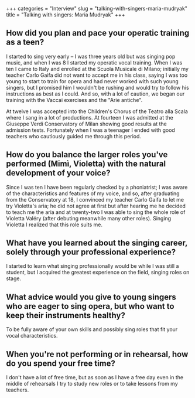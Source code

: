 +++
categories = "Interview"
slug = "talking-with-singers-maria-mudryak"
title = "Talking with singers: Maria Mudryak"
+++

## How did you plan and pace your operatic training as a teen?

I started to sing very early – I was three years old but was singing pop music, and when I was 8 I started my operatic vocal training. When I was ten I came to Italy and enrolled at the Scuola Musicale di Milano; initially my teacher Carlo Gaifa did not want to accept me in his class, saying I was too young to start to train for opera and had never worked with such young singers, but I promised him I wouldn't be rushing and would try to follow his instructions as best as I could. And so, with a lot of caution, we began our training with the Vaccai exercises and the "Arie antiche". 

At twelve I was accepted into the Children's Chorus of the Teatro alla Scala where I sang in a lot of productions. At fourteen I was admitted at the Giuseppe Verdi Conservatory of Milan showing good results at the admission tests. Fortunately when I was a teenager I ended with good teachers who cautiously guided me through this period.

## How do you balance the larger roles you've performed (Mimì, Violetta) with the natural development of your voice?

Since I was ten I have been regularly checked by a phoniatrist; I was aware of the characteristics and features of my voice, and so, after graduating from the Conservatory at 18, I convinced my teacher Carlo Gaifa to let me try Violetta's aria; he did not agree at first but after hearing me he decided to teach me the aria and at twenty-two I was able to sing the whole role of Violetta Valéry (after debuting meanwhile many other roles). Singing Violetta I realized that this role suits me.

## What have you learned about the singing career, solely through your professional experience?

I started to learn what singing professionally would be while I was still a student, but I acquired the greatest experience on the field, singing roles on stage.

## What advice would you give to young singers who are eager to sing opera, but who want to keep their instruments healthy?

To be fully aware of your own skills and possibly sing roles that fit your vocal characteristics.

## When you're not performing or in rehearsal, how do you spend your free time?

I don't have a lot of free time, but as soon as I have a free day even in the middle of rehearsals I try to study new roles or to take lessons from my teachers.
